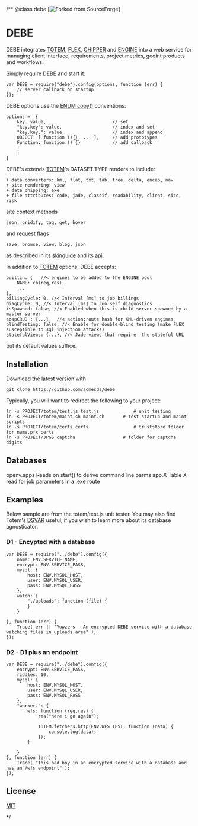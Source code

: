 /**
@class debe [![Forked from SourceForge](https://sourceforge.net)]
# DEBE

DEBE integrates [TOTEM](https://github.com/acmesds/totem), [FLEX](https://github.com/acmesds/flex),
[CHIPPER](https://github.com/acmesds/chipper) and [ENGINE](https://github.com/acmesds/engine) into a 
web service for managing client interface, requirements, project metrics, geoint products and workflows.

Simply require DEBE and start it:

	var DEBE = require("debe").config(options, function (err) {
		// server callback on startup
	});
	
DEBE options use the [ENUM copy()](https://github.com/acmesds/enum) conventions:

	options =  {
		key: value, 						// set 
		"key.key": value, 					// index and set
		"key.key.": value,					// index and append
		OBJECT: [ function (){}, ... ], 	// add prototypes
		Function: function () {} 			// add callback
		:
		:
	}

DEBE's extends [TOTEM](https://github.com/acmesds/totem)'s DATASET.TYPE renders to include:

	+ data converters: kml, flat, txt, tab, tree, delta, encap, nav
	+ site rendering: view
	+ data chipping: exe
	+ file attributes: code, jade, classif, readability, client, size, risk
	
site context methods

	json, gridify, tag, get, hover
	
and request flags

	save, browse, view, blog, json

as described in its [skinguide](/skinguide.view) and its [api](/api.view).

In addition to [TOTEM](https://github.com/acmesds/totem) options, DEBE accepts:

	builtin: {   //< engines to be added to the ENGINE pool
		NAME: cb(req,res),
		...
	},
	billingCycle: 0, //< Interval [ms] to job billings
	diagCycle: 0, //< Interval [ms] to run self diagnostics
	isSpawned: false, //< Enabled when this is child server spawned by a master server
	soapCRUD : {...},  //< action:route hash for XML-driven engines
	blindTesting: false, //< Enable for double-blind testing (make FLEX susceptible to sql injection attacks)
	statefulViews: {...}, //< Jade views that require  the stateful URL

but its default values suffice.  

## Installation

Download the latest version with

	git clone https://github.com/acmesds/debe
	
Typically, you will want to redirect the following to your project:

	ln -s PROJECT/totem/test.js test.js 			# unit testing
	ln -s PROJECT/totem/maint.sh maint.sh 		# test startup and maint scripts
	ln -s PROJECT/totem/certs certs					# truststore folder for name.pfx certs 
	ln -s PROJECT/JPGS captcha 	 				# folder for captcha digits

## Databases

openv.apps  Reads on start() to derive command line parms
app.X Table X read for job parameters in a .exe route

## Examples

Below sample are from the totem/test.js unit tester.  You may  also find Totem's [DSVAR](https://github.com/acmesds/dsvar) 
useful, if you wish to learn more about its database agnosticator.

### D1 - Encypted with a database

	var DEBE = require("../debe").config({
		name: ENV.SERVICE_NAME,
		encrypt: ENV.SERVICE_PASS,
		mysql: {
			host: ENV.MYSQL_HOST,
			user: ENV.MYSQL_USER,
			pass: ENV.MYSQL_PASS
		},
		watch: {
			"./uploads": function (file) {
			}
		}

	}, function (err) {
		Trace( err || "Yowzers - An encrypted DEBE service with a database watching files in uploads area" );
	});

### D2 - D1 plus an endpoint

	var DEBE = require("../debe").config({
		encrypt: ENV.SERVICE_PASS,
		riddles: 10,
		mysql: {
			host: ENV.MYSQL_HOST,
			user: ENV.MYSQL_USER,
			pass: ENV.MYSQL_PASS
		},
		"worker.": {
			wfs: function (req,res) {
				res("here i go again");

				TOTEM.fetchers.http(ENV.WFS_TEST, function (data) {
					console.log(data);
				});
			}

		}
	}, function (err) {
		Trace( "This bad boy in an encrypted service with a database and has an /wfs endpoint" );
	});
		
		
## License

[MIT](LICENSE)

*/